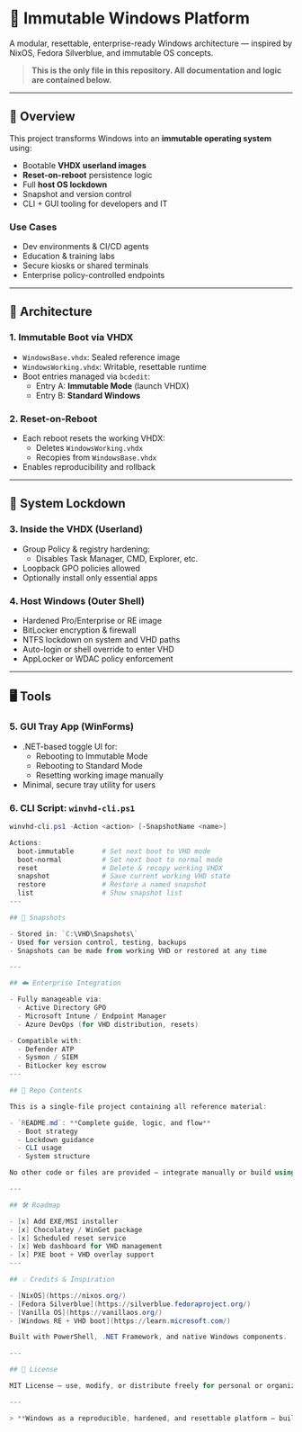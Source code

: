 # 🧊 Immutable Windows Platform

A modular, resettable, enterprise-ready Windows architecture — inspired by NixOS, Fedora Silverblue, and immutable OS concepts.

> **This is the only file in this repository. All documentation and logic are contained below.**

---

## 🚀 Overview

This project transforms Windows into an **immutable operating system** using:

- Bootable **VHDX userland images**
- **Reset-on-reboot** persistence logic
- Full **host OS lockdown**
- Snapshot and version control
- CLI + GUI tooling for developers and IT

### Use Cases

- Dev environments & CI/CD agents  
- Education & training labs  
- Secure kiosks or shared terminals  
- Enterprise policy-controlled endpoints
---

## 🧩 Architecture

### 1. Immutable Boot via VHDX

- `WindowsBase.vhdx`: Sealed reference image  
- `WindowsWorking.vhdx`: Writable, resettable runtime  
- Boot entries managed via `bcdedit`:  
  - Entry A: **Immutable Mode** (launch VHDX)  
  - Entry B: **Standard Windows**

### 2. Reset-on-Reboot

- Each reboot resets the working VHDX:  
  - Deletes `WindowsWorking.vhdx`  
  - Recopies from `WindowsBase.vhdx`  
- Enables reproducibility and rollback
---

## 🔐 System Lockdown

### 3. Inside the VHDX (Userland)

- Group Policy & registry hardening:  
  - Disables Task Manager, CMD, Explorer, etc.  
- Loopback GPO policies allowed  
- Optionally install only essential apps

### 4. Host Windows (Outer Shell)

- Hardened Pro/Enterprise or RE image  
- BitLocker encryption & firewall  
- NTFS lockdown on system and VHD paths  
- Auto-login or shell override to enter VHD  
- AppLocker or WDAC policy enforcement
---

## 🖥️ Tools

### 5. GUI Tray App (WinForms)

- .NET-based toggle UI for:
  - Rebooting to Immutable Mode
  - Rebooting to Standard Mode
  - Resetting working image manually  
- Minimal, secure tray utility for users

### 6. CLI Script: `winvhd-cli.ps1`

```powershell
winvhd-cli.ps1 -Action <action> [-SnapshotName <name>]

Actions:
  boot-immutable       # Set next boot to VHD mode
  boot-normal          # Set next boot to normal mode
  reset                # Delete & recopy working VHDX
  snapshot             # Save current working VHD state
  restore              # Restore a named snapshot
  list                 # Show snapshot list
---

## 🧠 Snapshots

- Stored in: `C:\VHD\Snapshots\`  
- Used for version control, testing, backups  
- Snapshots can be made from working VHD or restored at any time

---

## ☁️ Enterprise Integration

- Fully manageable via:
  - Active Directory GPO  
  - Microsoft Intune / Endpoint Manager  
  - Azure DevOps (for VHD distribution, resets)

- Compatible with:
  - Defender ATP  
  - Sysmon / SIEM  
  - BitLocker key escrow
---

## 📁 Repo Contents

This is a single-file project containing all reference material:

- `README.md`: **Complete guide, logic, and flow**  
  - Boot strategy  
  - Lockdown guidance  
  - CLI usage  
  - System structure

No other code or files are provided — integrate manually or build using this guide.

---

## 🛠️ Roadmap

- [x] Add EXE/MSI installer  
- [x] Chocolatey / WinGet package  
- [x] Scheduled reset service  
- [x] Web dashboard for VHD management  
- [x] PXE boot + VHD overlay support
---

## 💡 Credits & Inspiration

- [NixOS](https://nixos.org/)  
- [Fedora Silverblue](https://silverblue.fedoraproject.org/)  
- [Vanilla OS](https://vanillaos.org/)  
- [Windows RE + VHD boot](https://learn.microsoft.com/)

Built with PowerShell, .NET Framework, and native Windows components.

---

## 📄 License

MIT License — use, modify, or distribute freely for personal or organizational purposes.

---

> **Windows as a reproducible, hardened, and resettable platform — built from native tools.**
